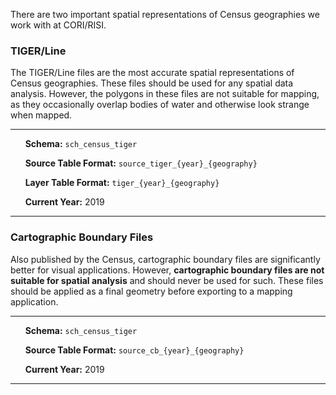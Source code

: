 There are two important spatial representations of Census geographies we work with at CORI/RISI.

### TIGER/Line

The TIGER/Line files are the most accurate spatial representations of Census geographies. These files should be used for any spatial data analysis. However, the polygons in these files are not suitable for mapping, as they occasionally overlap bodies of water and otherwise look strange when mapped.

-------------------------------

&nbsp;&nbsp;&nbsp;&nbsp;&nbsp;&nbsp;__Schema:__ `sch_census_tiger`

&nbsp;&nbsp;&nbsp;&nbsp;&nbsp;&nbsp;__Source Table Format:__  `source_tiger_{year}_{geography}`

&nbsp;&nbsp;&nbsp;&nbsp;&nbsp;&nbsp;__Layer Table Format:__ `tiger_{year}_{geography}`

&nbsp;&nbsp;&nbsp;&nbsp;&nbsp;&nbsp;__Current Year:__ 2019

-------------------------------

### Cartographic Boundary Files

Also published by the Census, cartographic boundary files are significantly better for visual applications. However, __cartographic boundary files are not suitable for spatial analysis__ and should never be used for such. These files should be applied as a final geometry before exporting to a mapping application.

-------------------------------

&nbsp;&nbsp;&nbsp;&nbsp;&nbsp;&nbsp;__Schema:__ `sch_census_tiger`

&nbsp;&nbsp;&nbsp;&nbsp;&nbsp;&nbsp;__Source Table Format:__  `source_cb_{year}_{geography}`

&nbsp;&nbsp;&nbsp;&nbsp;&nbsp;&nbsp;__Current Year:__ 2019

-------------------------------
